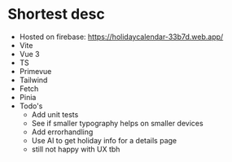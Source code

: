 # Shortest desc
- Hosted on firebase: https://holidaycalendar-33b7d.web.app/
- Vite
- Vue 3
- TS
- Primevue
- Tailwind
- Fetch
- Pinia
- Todo's
  - Add unit tests
  - See if smaller typography helps on smaller devices
  - Add errorhandling
  - Use AI to get holiday info for a details page
  - still not happy with UX tbh
